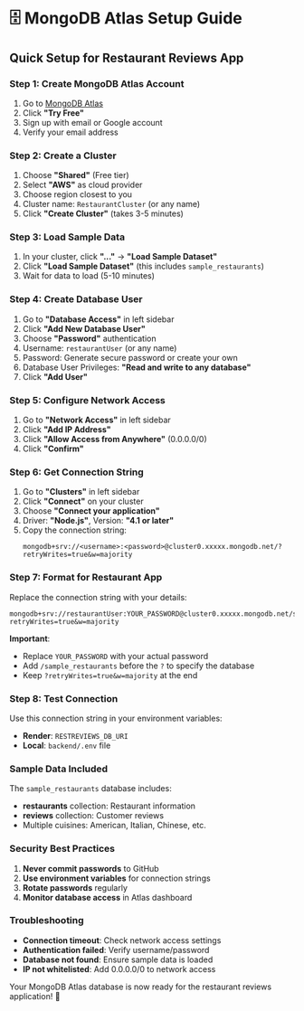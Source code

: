 # 🗄️ MongoDB Atlas Setup Guide

## Quick Setup for Restaurant Reviews App

### Step 1: Create MongoDB Atlas Account
1. Go to [MongoDB Atlas](https://www.mongodb.com/atlas)
2. Click **"Try Free"**
3. Sign up with email or Google account
4. Verify your email address

### Step 2: Create a Cluster
1. Choose **"Shared"** (Free tier)
2. Select **"AWS"** as cloud provider
3. Choose region closest to you
4. Cluster name: `RestaurantCluster` (or any name)
5. Click **"Create Cluster"** (takes 3-5 minutes)

### Step 3: Load Sample Data
1. In your cluster, click **"..."** → **"Load Sample Dataset"**
2. Click **"Load Sample Dataset"** (this includes `sample_restaurants`)
3. Wait for data to load (5-10 minutes)

### Step 4: Create Database User
1. Go to **"Database Access"** in left sidebar
2. Click **"Add New Database User"**
3. Choose **"Password"** authentication
4. Username: `restaurantUser` (or any name)
5. Password: Generate secure password or create your own
6. Database User Privileges: **"Read and write to any database"**
7. Click **"Add User"**

### Step 5: Configure Network Access
1. Go to **"Network Access"** in left sidebar
2. Click **"Add IP Address"**
3. Click **"Allow Access from Anywhere"** (0.0.0.0/0)
4. Click **"Confirm"**

### Step 6: Get Connection String
1. Go to **"Clusters"** in left sidebar
2. Click **"Connect"** on your cluster
3. Choose **"Connect your application"**
4. Driver: **"Node.js"**, Version: **"4.1 or later"**
5. Copy the connection string:
   ```
   mongodb+srv://<username>:<password>@cluster0.xxxxx.mongodb.net/?retryWrites=true&w=majority
   ```

### Step 7: Format for Restaurant App
Replace the connection string with your details:
```
mongodb+srv://restaurantUser:YOUR_PASSWORD@cluster0.xxxxx.mongodb.net/sample_restaurants?retryWrites=true&w=majority
```

**Important**: 
- Replace `YOUR_PASSWORD` with your actual password
- Add `/sample_restaurants` before the `?` to specify the database
- Keep `?retryWrites=true&w=majority` at the end

### Step 8: Test Connection
Use this connection string in your environment variables:
- **Render**: `RESTREVIEWS_DB_URI`
- **Local**: `backend/.env` file

### Sample Data Included
The `sample_restaurants` database includes:
- **restaurants** collection: Restaurant information
- **reviews** collection: Customer reviews
- Multiple cuisines: American, Italian, Chinese, etc.

### Security Best Practices
1. **Never commit passwords** to GitHub
2. **Use environment variables** for connection strings
3. **Rotate passwords** regularly
4. **Monitor database access** in Atlas dashboard

### Troubleshooting
- **Connection timeout**: Check network access settings
- **Authentication failed**: Verify username/password
- **Database not found**: Ensure sample data is loaded
- **IP not whitelisted**: Add 0.0.0.0/0 to network access

Your MongoDB Atlas database is now ready for the restaurant reviews application! 🎉
